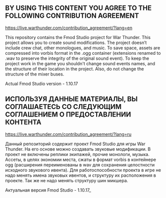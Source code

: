 ## BY USING THIS CONTENT YOU AGREE TO THE FOLLOWING CONTRIBUTION AGREEMENT

https://live.warthunder.com/contribution_agreement/?lang=en

This repository contains the Fmod Studio project for War Thunder. This project allows you to create sound modifications. The project doesn’t include crew chat, other monologues, and music. To save space, assets are compressed into vorbis format in the .ogg container (extensions renamed to .wav to preserve the integrity of the original sound event). To keep the project work in the game you shouldn't change sound events names, and the structure of their location in the project.  Also, do not change the structure of the mixer buses.

Actual Fmod Studio version - 1.10.17

## ИСПОЛЬЗУЯ ДАННЫЕ МАТЕРИАЛЫ, ВЫ СОГЛАШАЕТЕСЬ СО СЛЕДУЮЩИМ СОГЛАШЕНИЕМ О ПРЕДОСТАВЛЕНИИ КОНТЕНТА

https://live.warthunder.com/contribution_agreement/?lang=ru

Данный репозиторий содержит проект Fmod Studio для игры War Thunder. На его основе можно создавать звуковые модификации. В проект не включены реплики экипажей, прочие монологи, музыка. Ассеты, в целях экономии места, сжаты в формат vorbis в контейнере ogg (расширения переименованы в wav для сохранения целостности исходного звукового ивента). Для работоспособности проекта в игре не надо менять имена звуковых ивентов, и структуру их расположения в проекте. Так же не надо менять структуру шин микшера.

Актуальная версия Fmod Studio - 1.10.17_